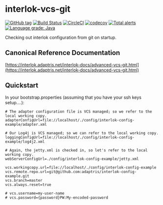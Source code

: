 # interlok-vcs-git 

[![GitHub tag](https://img.shields.io/github/tag/adaptris/interlok-vcs-git.svg)](https://github.com/adaptris/interlok-vcs-git/tags) [![Build Status](https://travis-ci.org/adaptris/interlok-vcs-git.svg?branch=develop)](https://travis-ci.org/adaptris/interlok-vcs-git) [![CircleCI](https://circleci.com/gh/adaptris/interlok-vcs-git.svg?style=svg)](https://circleci.com/gh/adaptris/interlok-vcs-git) [![codecov](https://codecov.io/gh/adaptris/interlok-vcs-git/branch/develop/graph/badge.svg)](https://codecov.io/gh/adaptris/interlok-vcs-git) [![Total alerts](https://img.shields.io/lgtm/alerts/g/adaptris/interlok-vcs-git.svg?logo=lgtm&logoWidth=18)](https://lgtm.com/projects/g/adaptris/interlok-vcs-git/alerts/) [![Language grade: Java](https://img.shields.io/lgtm/grade/java/g/adaptris/interlok-vcs-git.svg?logo=lgtm&logoWidth=18)](https://lgtm.com/projects/g/adaptris/interlok-vcs-git/context:java)

Checking out interlok configuration from git on startup.

## Canonical Reference Documentation

[https://interlok.adaptris.net/interlok-docs/advanced-vcs-git.html](https://interlok.adaptris.net/interlok-docs/advanced-vcs-git.html)

## Quickstart

In your bootstrap.properties (assuming that you have your ssh keys setup....): 

```
# The adapter configuration file is VCS managed; so we refer to the local working copy.
adapterConfigUrl=file://localhost/./config/interlok-config-example/adapter.xml

# Our Log4j is VCS managed; so we can refer to the local working copy.
loggingConfigUrl=file://localhost/./config/interlok-config-example/log4j2.xml

# Again, the jetty.xml is checked in, so let's refer to the local working copy.
webServerConfigUrl=./config/interlok-config-example/jetty.xml

vcs.workingcopy.url=file://localhost/./config/interlok-config-example
vcs.remote.repo.url=git@github.com:adaptris/interlok-config-example.git
vcs.branch=master
vcs.always.reset=true

# vcs.username=my-user-name
# vcs.password={password}PW:My-encoded-password
```